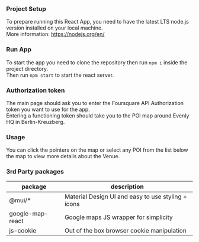 ### Project Setup

To prepare running this React App, you need to have the latest LTS node.js version installed on your local machine.  
More information: https://nodejs.org/en/

### Run App

To start the app you need to clone the repository then run `npm i` inside the project directory.  
Then run `npm start` to start the react server.

### Authorization token

The main page should ask you to enter the Foursquare API Authorization token you want to use for the app.  
Entering a functioning token should take you to the POI map around Evenly HQ in Berlin-Kreuzberg.

### Usage
You can click the pointers on the map or select any POI from the list below the map to view more details about the Venue.

### 3rd Party packages
|package | description                                        |
|---|----------------------------------------------------|
| @mui/* | Material Design UI and easy to use styling + icons |
|google-map-react | Google maps JS wrapper for simplicity              |  
|js-cookie | Out of the box browser cookie manipulation         |  

